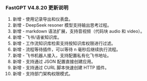### FastGPT V4.8.20 更新说明

1. 新增 - 使用记录导出和仪表盘。
2. 新增 - DeepSeek resoner 模型支持输出思考过程。
3. 新增 - markdown 语法扩展，支持音视频（代码块 audio 和 video）。
4. 新增 - 飞书/语雀知识库。
5. 新增 - 工作流知识库检索支持按知识库权限进行过滤。
6. 新增 - 流程等待插件，可以等待 n 毫秒后继续执行流程。
7. 新增 - 飞书机器人接入，支持配置私有化飞书地址。
8. 新增 - 支持通过 JSON 配置直接创建应用。
9. 新增 - 支持通过 CURL 脚本快速创建 HTTP 插件。
10. 新增 - 支持部门架构权限模式。

